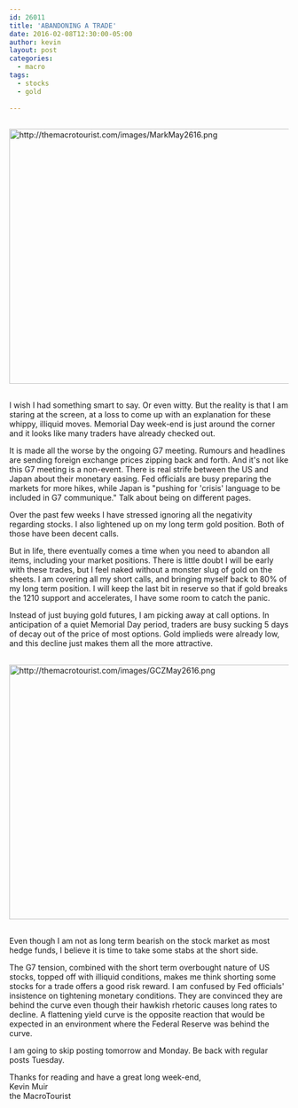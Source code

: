 ```yaml
---
id: 26011
title: 'ABANDONING A TRADE'
date: 2016-02-08T12:30:00-05:00
author: kevin
layout: post
categories:
  - macro
tags:
  - stocks
  - gold
   
---
```

<a href="http://themacrotourist.com/images/MarkMay2616.png"><img src="http://themacrotourist.com/images/MarkMay2616.png" alt="http://themacrotourist.com/images/MarkMay2616.png" width="750" height="460" style="margin:30px auto;display:block;"></a>

I wish I had something smart to say.  Or even witty.  But the reality is that I am staring at the screen, at a loss to come up with an explanation for these whippy, illiquid moves.  Memorial Day week-end is just around the corner and it looks like many traders have already checked out.

It is made all the worse by the ongoing G7 meeting.  Rumours and headlines are sending foreign exchange prices zipping back and forth.  And it's not like this G7 meeting is a non-event.  There is real strife between the US and Japan about their monetary easing.  Fed officials are busy preparing the markets for more hikes, while Japan is "pushing for 'crisis' language to be included in G7 communique."  Talk about being on different pages.

Over the past few weeks I have stressed ignoring all the negativity regarding stocks.  I also lightened up on my long term gold position.  Both of those have been decent calls.  

But in life, there eventually comes a time when you need to abandon all items, including your market positions.  There is little doubt I will be early with these trades, but I feel naked without a monster slug of gold on the sheets.  I am covering all my short calls, and bringing myself back to 80% of my long term position.  I will keep the last bit in reserve so that if gold breaks the 1210 support and accelerates, I have some room to catch the panic.  

Instead of just buying gold futures, I am picking away at call options.  In anticipation of a quiet Memorial Day period, traders are busy sucking 5 days of decay out of the price of most options.  Gold implieds were already low, and this decline just makes them all the more attractive. 

<a href="http://themacrotourist.com/images/GCZMay2616.png"><img src="http://themacrotourist.com/images/GCZMay2616.png" alt="http://themacrotourist.com/images/GCZMay2616.png" width="750" height="460" style="margin:30px auto;display:block;"></a>

Even though I am not as long term bearish on the stock market as most hedge funds, I believe it is time to take some stabs at the short side.  

The G7 tension, combined with the short term overbought nature of US stocks, topped off with illiquid conditions, makes me think shorting some stocks for a trade offers a good risk reward.  I am confused by Fed officials' insistence on tightening monetary conditions.  They are convinced they are behind the curve even though their hawkish rhetoric causes long rates to decline.  A flattening yield curve is the opposite reaction that would be expected in an environment where the Federal Reserve was behind the curve.

I am going to skip posting tomorrow and Monday.  Be back with regular posts Tuesday.

Thanks for reading and have a great long week-end,  
Kevin Muir  
the MacroTourist












